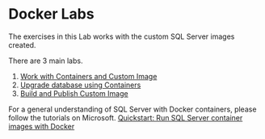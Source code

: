 # Docker Labs
The exercises in this Lab works with the custom SQL Server images created. 

There are 3 main labs.
1. [Work with Containers and Custom Image](https://github.com/rahulunlimited/sqlserverdocker/blob/master/01_DockerLabs.md)
2. [Upgrade database using Containers](https://github.com/rahulunlimited/sqlserverdocker/blob/master/02_UpgradeSQLServer.md)
3. [Build and Publish Custom Image](https://github.com/rahulunlimited/sqlserverdocker/blob/master/03_CustomContainer.md)

For a general understanding of SQL Server with Docker containers, please follow the tutorials on Microsoft. [Quickstart: Run SQL Server container images with Docker](https://docs.microsoft.com/en-us/sql/linux/quickstart-install-connect-docker?view=sql-server-2017&pivots=cs1-bash)
